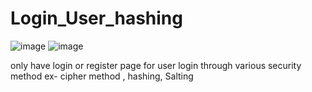 # Login_User_hashing

![image](https://user-images.githubusercontent.com/91818009/220280826-c8a7ee70-bd46-43de-b4d5-80f20506d063.png)
![image](https://user-images.githubusercontent.com/91818009/220280931-7bd62191-fcc0-490b-951a-be9ab38429ac.png)


only have login or register page 
for user login through various security method
ex- cipher method , hashing, Salting
